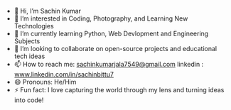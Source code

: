 - 👋 Hi, I’m Sachin Kumar  
- 👀 I’m interested in Coding, Photography, and Learning New Technologies  
- 🌱 I’m currently learning Python, Web Devlopment and Engineering Subjects
- 💞 I’m looking to collaborate on open-source projects and educational tech ideas  
- 📫 How to reach me: sachinkumarjala7549@gmail.com  linkedin : www.linkedin.com/in/sachinbittu7   
- 😄 Pronouns: He/Him  
- ⚡ Fun fact: I love capturing the world through my lens and turning ideas into code!

<!---
sachinsinghpy/sachinsinghpy is a ✨ special ✨ repository because its `README.md` (this file) appears on your GitHub profile.
You can click the Preview link to take a look at your changes.
--->
